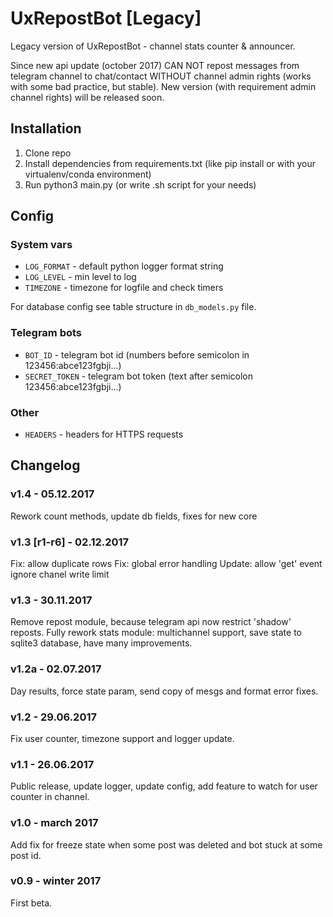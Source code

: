 # UxRepostBot [Legacy]
Legacy version of UxRepostBot - channel stats counter & announcer.

Since new api update (october 2017) CAN NOT repost messages from telegram channel to chat/contact WITHOUT channel admin rights (works with some bad practice, but stable). New version (with requirement admin channel rights) will be released soon.

## Installation
1. Clone repo
1. Install dependencies from requirements.txt (like pip install or with your virtualenv/conda environment)
1. Run python3 main.py (or write .sh script for your needs)

## Config
### System vars
- `LOG_FORMAT` - default python logger format string
- `LOG_LEVEL` - min level to log
- `TIMEZONE` - timezone for logfile and check timers

For database config see table structure in `db_models.py` file.

### Telegram bots
- `BOT_ID` - telegram bot id (numbers before semicolon in 123456:abce123fgbji...)
- `SECRET_TOKEN` - telegram bot token (text after semicolon 123456:abce123fgbji...)

### Other
- `HEADERS` - headers for HTTPS requests

## Changelog
### v1.4 - 05.12.2017
Rework count methods, update db fields, fixes for new core

### v1.3 [r1-r6] - 02.12.2017
Fix: allow duplicate rows
Fix: global error handling
Update: allow 'get' event ignore chanel write limit

### v1.3 - 30.11.2017
Remove repost module, because telegram api now restrict 'shadow' reposts.
Fully rework stats module: multichannel support, save state to sqlite3 database, have many improvements. 

### v1.2a - 02.07.2017
Day results, force state param, send copy of mesgs and format error fixes.

### v1.2 - 29.06.2017
Fix user counter, timezone support and logger update.

### v1.1 - 26.06.2017
Public release, update logger, update config, add feature to watch for user counter in channel. 

### v1.0 - march 2017
Add fix for freeze state when some post was deleted and bot stuck at some post id.

### v0.9 - winter 2017
First beta.
